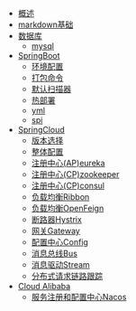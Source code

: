 * [概述](README.md)
* [markdown基础](markdown基础.md)
* [数据库]()
    * [mysql](mysql/mysql.md)
* [SpringBoot]()
    * [环境配置](环境配置/环境配置.md)
    * [打包命令](环境配置/打包命令.md)
    * [默认扫描器](springBoot/扫描器.md)
    * [热部署](springBoot/热部署.md)
    * [yml](springBoot/yml.md)
    * [spi](springBoot/spi.md)
* [SpringCloud]()
    * [版本选择](springCloud/版本选择.md)
    * [整体配置](springCloud/整体配置.md)
    * [注册中心(AP)eureka](springCloud/eureka.md)
    * [注册中心(CP)zookeeper](springCloud/zookeeper.md)
    * [注册中心(CP)consul](springCloud/consul.md)
    * [负载均衡Ribbon](springCloud/Ribbon.md)
    * [负载均衡OpenFeign](springCloud/OpenFeign.md)
    * [断路器Hystrix](springCloud/Hystrix.md)
    * [网关Gateway](springCloud/Gateway.md)
    * [配置中心Config](springCloud/Config.md)
    * [消息总线Bus](springCloud/Bus.md)
    * [消息驱动Stream](springCloud/Stream.md)
    * [分布式请求链路跟踪](springCloud/Sleuth.md)
* [Cloud Alibaba](cloudAlibaba/readme.md)
    * [服务注册和配置中心Nacos](cloudAlibaba/Nacos.md)